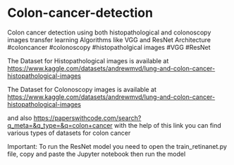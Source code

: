 # Colon-cancer-detection
Colon cancer detection using both histopathological and colonoscopy images transfer learning Algorithms like VGG and ResNet Architecture  #coloncancer #colonoscopy #histopatholgical images #VGG #ResNet

The Dataset for Histopathological images is available at https://www.kaggle.com/datasets/andrewmvd/lung-and-colon-cancer-histopathological-images

The Dataset for Colonoscopy images is available at https://www.kaggle.com/datasets/andrewmvd/lung-and-colon-cancer-histopathological-images

and also https://paperswithcode.com/search?q_meta=&q_type=&q=colon+cancer with the help of this link you can find various types of datasets for colon cancer

Important: To run the ResNet model you need to open the train_retinanet.py file, copy and paste the Jupyter notebook then run the model
